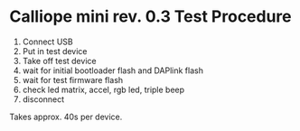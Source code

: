 # Calliope mini rev. 0.3 Test Procedure

1. Connect USB
2. Put in test device
3. Take off test device
4. wait for initial bootloader flash and DAPlink flash
5. wait for test firmware flash
6. check led matrix, accel, rgb led, triple beep
7. disconnect

Takes approx. 40s per device.
